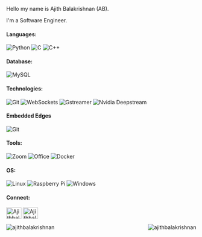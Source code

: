 
Hello my name is Ajith Balakrishnan (AB).

I'm a Software Engineer.

<!--https://simpleicons.org/?q=raspb -->
<!-- https://shields.io/ -->
#### Languages:
![Python](https://img.shields.io/badge/-Python-333333?style=flat&logo=python)
![C](https://img.shields.io/badge/-C-333333?style=flat&logo=C)
![C++](https://img.shields.io/badge/-C++-333333?style=flat&logo=c%2B%2B)

#### Database:
![MySQL](https://img.shields.io/badge/-MySQL-333333?style=flat&logo=MySQL)

#### Technologies:
![Git](https://img.shields.io/badge/-Git-333333?style=flat&logo=git&logoColor=F05032)
![WebSockets](https://img.shields.io/badge/-Websockets-333333?style=flat&logo=Websockets)
![Gstreamer](https://img.shields.io/badge/-Gstreamer-333333?style=flat&logo=Gstreamer)
![Nvidia Deepstream](https://img.shields.io/badge/-nvidia-333333?style=flat&logo=nvidia)
#### Embedded Edges
![Git](https://img.shields.io/badge/jetson-jetson-brightgreen)

#### Tools:
![Zoom](https://img.shields.io/badge/-Zoom-333333?style=flat&logo=Zoom)
![Office](https://img.shields.io/badge/-Office-333333?style=flat&logo=Office)
![Docker](http://img.shields.io/badge/-Docker-333333?style=flat&logo=Docker)

#### OS:
![Linux](https://img.shields.io/badge/-Linux-333333?style=flat&logo=linux&logoColor=FCC624)
![Raspberry Pi](https://img.shields.io/badge/-Raspberry%20Pi-333333?style=flat&logo=Raspberry%20Pi&logoColor=C51A4A)
![Windows](http://img.shields.io/badge/-Windows-333333?style=flat&logo=windows)

#### Connect:
<p align="left">
<a href="https://twitter.com/AjithBalakris20" target="blank"><img align="center" src="https://cdn.jsdelivr.net/npm/simple-icons@3.0.1/icons/twitter.svg" alt="Ajithbalakrishnan" height="30" width="40" /></a>
<a href="https://www.linkedin.com/in/ajith-balakrishnan-218b39a1" target="blank"><img align="center" src="https://cdn.jsdelivr.net/npm/simple-icons@3.0.1/icons/linkedin.svg" alt="Ajithbalakrishnan" height="30" width="40" /></a>
</p>


<p><img align="left" src="https://github-readme-stats.vercel.app/api/top-langs?username=ajithbalakrishnan&show_icons=true&theme=radical&locale=en&layout=compact" alt="ajithbalakrishnan" /></p>

<p>&nbsp;<img align="right" src="https://github-readme-stats.vercel.app/api?username=ajithbalakrishnan&show_icons=true&theme=radical&locale=en" alt="ajithbalakrishnan" /></p>


